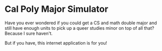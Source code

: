 # Cal Poly Major Simulator

Have you ever wondered if you could get a CS and math double major and still have enough units to pick up a queer studies minor on top of all that? Because I sure haven't. 

But if you have, this internet application is for you! 
  
